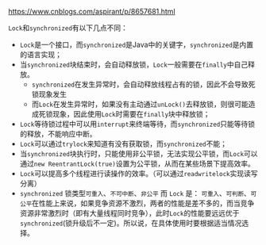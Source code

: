 https://www.cnblogs.com/aspirant/p/8657681.html

`Lock`和`synchronized`有以下几点不同：
- `Lock`是一个接口，而`synchronized`是Java中的关键字，`synchronized`是内置的语言实现；
- 当`synchronized`块结束时，会自动释放锁，`Lock`一般需要在`finally`中自己释放。
  - `synchronized`在发生异常时，会自动释放线程占有的锁，因此不会导致死锁现象发生
  - 而`Lock`在发生异常时，如果没有主动通过`unLock()`去释放锁，则很可能造成死锁现象，因此使用`Lock`时需要在`finally`块中释放锁；
- `Lock`等待锁过程中可以用`interrupt`来终端等待，而`synchronized`只能等待锁的释放，不能响应中断。
- `Lock`可以通过`trylock`来知道有没有获取锁，而`synchronized`不能； 
- 当`synchronized`块执行时，只能使用非公平锁，无法实现公平锁，而`Lock`可以通过`new ReentrantLock(true)`设置为公平锁，从而在某些场景下提高效率。
- `Lock`可以提高多个线程进行读操作的效率。（可以通过`readwritelock`实现读写分离）
- `synchronized` 锁类型`可重入`、`不可中断`、`非公平` 而 `Lock` 是： `可重入`、`可判断`、`可公平`在性能上来说，如果竞争资源不激烈，两者的性能是差不多的，而当竞争资源非常激烈时（即有大量线程同时竞争），此时`Lock`的性能要远远优于`synchronized`(锁升级后不一定)。所以说，在具体使用时要根据适当情况选择。 